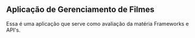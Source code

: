 ## Aplicação de Gerenciamento de Filmes

Essa é uma aplicação que serve como avaliação da matéria Frameworks e API's.
